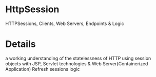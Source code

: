 # HttpSession
HTTPSessions, Clients, Web Servers, Endpoints &amp; Logic

# Details
a working understanding of the statelessness of HTTP using  session objects with JSP, Servlet technologies & Web Server(Containerized Application) Refresh sessions logic
